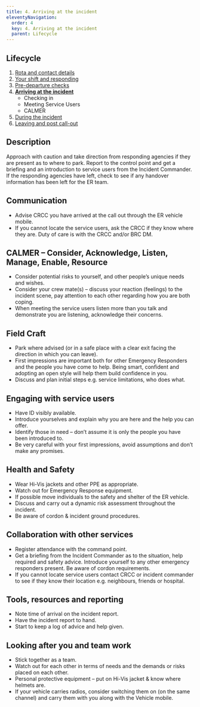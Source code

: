 ```yaml
---
title: 4. Arriving at the incident
eleventyNavigation:
  order: 4
  key: 4. Arriving at the incident
  parent: Lifecycle
---
```



## Lifecycle

1. [Rota and contact details](/lifecycle/1-rota-and-contact-details/)
2. [Your shift and responding](/lifecycle/2-your-shift-and-responding/)
3. [Pre-departure checks](/lifecycle/3-pre-departure-checks/)
4. <strong>[Arriving at the incident](/lifecycle/4-arriving-at-the-incident)</strong>
    * Checking in
    * Meeting Service Users
    * CALMER
5. [During the incident](/lifecycle/5-during-the-incident)
6. [Leaving and post call-out](/lifecycle/6-leaving-and-post-call-out/)

## Description

Approach with caution and take direction from responding agencies if they are present as to where to park. Report to the control point and get a briefing and an introduction to service users from the Incident Commander. If the responding agencies have left, check to see if any handover information has been left for the ER team.

## Communication

* Advise CRCC you have arrived at the call out through the ER vehicle mobile.
* If you cannot locate the service users, ask the CRCC if they know where they are.
Duty of care is with the CRCC and/or BRC DM.

## CALMER – Consider, Acknowledge, Listen, Manage, Enable, Resource

* Consider potential risks to yourself, and other people’s unique needs and wishes.
* Consider your crew mate(s) – discuss your reaction (feelings) to the incident scene, pay attention to each other regarding how you are both coping.
* When meeting the service users listen more than you talk and demonstrate you are listening, acknowledge their concerns.

## Field Craft

* Park where advised (or in a safe place with a clear exit facing the direction in which you can leave).
* First impressions are important both for other Emergency Responders and the people you have come to help. Being smart, confident and adopting an open style will help them build confidence in you.
* Discuss and plan initial steps e.g. service limitations, who does what.

## Engaging with service users

* Have ID visibly available.
* Introduce yourselves and explain why you are here and the help you can offer.
* Identify those in need – don’t assume it is only the people you have been introduced to.
* Be very careful with your first impressions, avoid assumptions and don’t make any promises.

## Health and Safety

* Wear Hi-Vis jackets and other PPE as appropriate.
* Watch out for Emergency Response equipment.
* If possible move individuals to the safety and shelter of the ER vehicle.
* Discuss and carry out a dynamic risk assessment throughout the incident.
* Be aware of cordon & incident ground procedures.

## Collaboration with other services

* Register attendance with the command point.
* Get a briefing from the Incident Commander as to the situation, help required and safety advice. Introduce yourself to any other emergency responders present. Be aware of cordon requirements.
* If you cannot locate service users contact CRCC or incident commander to see if they know their location e.g. neighbours, friends or hospital.

## Tools, resources and reporting

* Note time of arrival on the incident report.
* Have the incident report to hand.
* Start to keep a log of advice and help given.

## Looking after you and team work

* Stick together as a team.
* Watch out for each other in terms of needs and the demands or risks placed on each other.
* Personal protective equipment – put on Hi-Vis jacket & know where helmets are.
* If your vehicle carries radios, consider switching them on (on the same channel) and carry them with you along with the Vehicle mobile.
